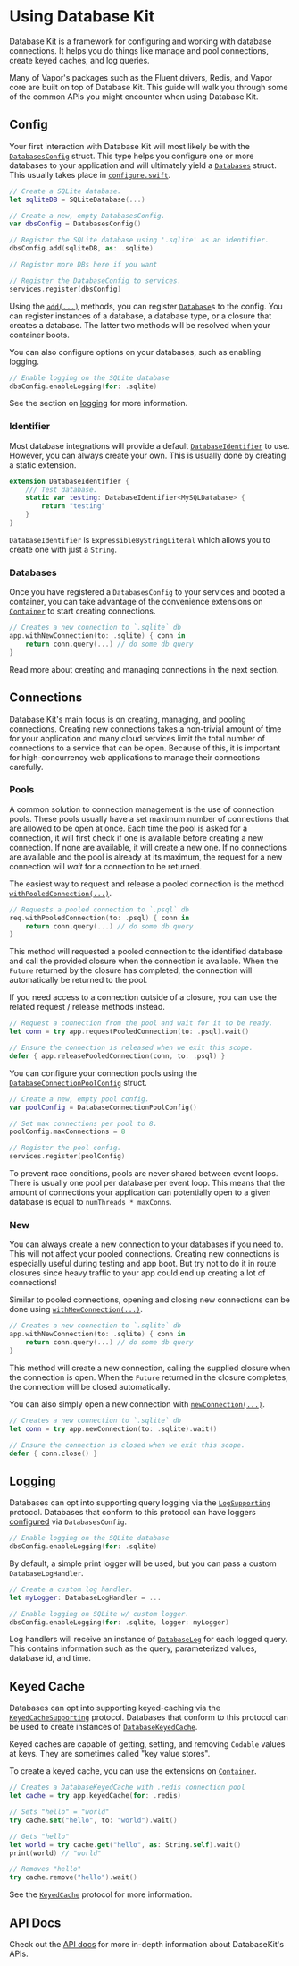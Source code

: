 # Using Database Kit

Database Kit is a framework for configuring and working with database connections. It helps you do things like manage and pool connections, create keyed caches, and log queries. 

Many of Vapor's packages such as the Fluent drivers, Redis, and Vapor core are built on top of Database Kit. This guide will walk you through some of the common APIs you might encounter when using Database Kit.

## Config

Your first interaction with Database Kit will most likely be with the [`DatabasesConfig`](https://api.vapor.codes/database-kit/latest/DatabaseKit/Structs/DatabasesConfig.html) struct. This type helps you configure one or more databases to your application and will ultimately yield a [`Databases`](https://api.vapor.codes/database-kit/latest/DatabaseKit/Structs/Databases.html) struct. This usually takes place in [`configure.swift`](../getting-started/structure/#configureswift).

```swift
// Create a SQLite database.
let sqliteDB = SQLiteDatabase(...)

// Create a new, empty DatabasesConfig.
var dbsConfig = DatabasesConfig()

// Register the SQLite database using '.sqlite' as an identifier.
dbsConfig.add(sqliteDB, as: .sqlite)

// Register more DBs here if you want

// Register the DatabaseConfig to services.
services.register(dbsConfig)
```

Using the [`add(...)`](https://api.vapor.codes/database-kit/latest/DatabaseKit/Structs/DatabasesConfig.html) methods, you can register [`Database`](https://api.vapor.codes/database-kit/latest/DatabaseKit/Protocols/Database.html)s to the config. You can register instances of a database, a database type, or a closure that creates a database. The latter two methods will be resolved when your container boots.

You can also configure options on your databases, such as enabling logging.

```swift
// Enable logging on the SQLite database
dbsConfig.enableLogging(for: .sqlite)
```

See the section on [logging](#logging) for more information.

### Identifier

Most database integrations will provide a default [`DatabaseIdentifier`](https://api.vapor.codes/database-kit/latest/DatabaseKit/Structs/DatabaseIdentifier.html) to use. However, you can always create your own. This is usually done by creating a static extension.

```swift
extension DatabaseIdentifier {
    /// Test database.
    static var testing: DatabaseIdentifier<MySQLDatabase> {
        return "testing"
    }
}
```

`DatabaseIdentifier` is `ExpressibleByStringLiteral` which allows you to create one with just a `String`.

### Databases

Once you have registered a `DatabasesConfig` to your services and booted a container, you can take advantage of the convenience extensions on [`Container`](https://api.vapor.codes/database-kit/latest/DatabaseKit/Extensions/Container.html) to start creating connections.

```swift
// Creates a new connection to `.sqlite` db
app.withNewConnection(to: .sqlite) { conn in
    return conn.query(...) // do some db query
}
```

Read more about creating and managing connections in the next section.

## Connections

Database Kit's main focus is on creating, managing, and pooling connections. Creating new connections takes a non-trivial amount of time for your application and many cloud services limit the total number of connections to a service that can be open. Because of this, it is important for high-concurrency web applications to manage their connections carefully.

### Pools

A common solution to connection management is the use of connection pools. These pools usually have a set maximum number of connections that are allowed to be open at once. Each time the pool is asked for a connection, it will first check if one is available before creating a new connection. If none are available, it will create a new one. If no connections are available and the pool is already at its maximum, the request for a new connection will _wait_ for a connection to be returned. 

The easiest way to request and release a pooled connection is the method [`withPooledConnection(...)`](https://api.vapor.codes/database-kit/latest/DatabaseKit/Extensions/Container.html#/s:11DatabaseKit20withPooledConnectionXeXeF). 

```swift
// Requests a pooled connection to `.psql` db
req.withPooledConnection(to: .psql) { conn in
    return conn.query(...) // do some db query
}
```

This method will requested a pooled connection to the identified database and call the provided closure when the connection is available. When the `Future` returned by the closure has completed, the connection will automatically be returned to the pool.

If you need access to a connection outside of a closure, you can use the related request / release methods instead.

```swift
// Request a connection from the pool and wait for it to be ready.
let conn = try app.requestPooledConnection(to: .psql).wait()

// Ensure the connection is released when we exit this scope.
defer { app.releasePooledConnection(conn, to: .psql) }
```

You can configure your connection pools using the [`DatabaseConnectionPoolConfig`](https://api.vapor.codes/database-kit/latest/DatabaseKit/Structs/DatabaseConnectionPoolConfig.html) struct. 

```swift
// Create a new, empty pool config.
var poolConfig = DatabaseConnectionPoolConfig()

// Set max connections per pool to 8.
poolConfig.maxConnections = 8

// Register the pool config.
services.register(poolConfig)
```

To prevent race conditions, pools are never shared between event loops. There is usually one pool per database per event loop. This means that the amount of connections your application can potentially open to a given database is equal to `numThreads * maxConns`.

### New

You can always create a new connection to your databases if you need to. This will not affect your pooled connections. Creating new connections is especially useful during testing and app boot. But try not to do it in route closures since heavy traffic to your app could end up creating a lot of connections!

Similar to pooled connections, opening and closing new connections can be done using [`withNewConnection(...)`](https://api.vapor.codes/database-kit/latest/DatabaseKit/Extensions/Container.html#/s:11DatabaseKit17withNewConnectionXeXeF). 

```swift
// Creates a new connection to `.sqlite` db
app.withNewConnection(to: .sqlite) { conn in
    return conn.query(...) // do some db query
}
```

This method will create a new connection, calling the supplied closure when the connection is open. When the `Future` returned in the closure completes, the connection will be closed automatically.

You can also simply open a new connection with [`newConnection(...)`](https://api.vapor.codes/database-kit/latest/DatabaseKit/Extensions/Container.html#/s:11DatabaseKit13newConnectionXeXeF).

```swift
// Creates a new connection to `.sqlite` db
let conn = try app.newConnection(to: .sqlite).wait()

// Ensure the connection is closed when we exit this scope.
defer { conn.close() }
```

## Logging

Databases can opt into supporting query logging via the [`LogSupporting`](https://api.vapor.codes/database-kit/latest/DatabaseKit/Protocols/LogSupporting.html) protocol. Databases that conform to this protocol can have loggers [configured](#config) via `DatabasesConfig`.

```swift
// Enable logging on the SQLite database
dbsConfig.enableLogging(for: .sqlite)
```

By default, a simple print logger will be used, but you can pass a custom `DatabaseLogHandler`.

```swift
// Create a custom log handler.
let myLogger: DatabaseLogHandler = ...

// Enable logging on SQLite w/ custom logger.
dbsConfig.enableLogging(for: .sqlite, logger: myLogger)
```

Log handlers will receive an instance of [`DatabaseLog`](https://api.vapor.codes/database-kit/latest/DatabaseKit/Structs/DatabaseLog.html) for each logged query. This contains information such as the query, parameterized values, database id, and time.

## Keyed Cache

Databases can opt into supporting keyed-caching via the [`KeyedCacheSupporting`](https://api.vapor.codes/database-kit/latest/DatabaseKit/Protocols/KeyedCacheSupporting.html) protocol. Databases that conform to this protocol can be used to create instances of [`DatabaseKeyedCache`](https://api.vapor.codes/database-kit/latest/DatabaseKit/Classes/DatabaseKeyedCache.html).

Keyed caches are capable of getting, setting, and removing `Codable` values at keys. They are sometimes called "key value stores".

To create a keyed cache, you can use the extensions on [`Container`](https://api.vapor.codes/database-kit/latest/DatabaseKit/Extensions/Container.html#/s:11DatabaseKit10keyedCacheXeXeF).

```swift
// Creates a DatabaseKeyedCache with .redis connection pool
let cache = try app.keyedCache(for: .redis)

// Sets "hello" = "world"
try cache.set("hello", to: "world").wait()

// Gets "hello"
let world = try cache.get("hello", as: String.self).wait()
print(world) // "world"

// Removes "hello"
try cache.remove("hello").wait()
```

See the [`KeyedCache`](https://api.vapor.codes/database-kit/latest/DatabaseKit/Protocols/KeyedCache.html) protocol for more information.

## API Docs

Check out the [API docs](https://api.vapor.codes/database-kit/latest/DatabaseKit/index.html) for more in-depth information about DatabaseKit's APIs.
